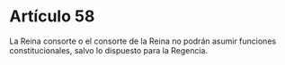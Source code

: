 # Artículo 58

La Reina consorte o el consorte de la Reina no podrán asumir funciones constitucionales, salvo lo dispuesto para la Regencia.
